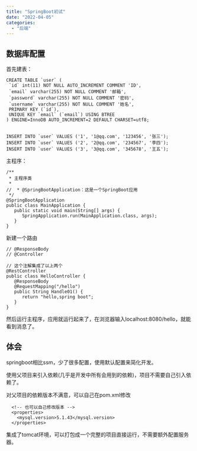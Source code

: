 ```yaml
---
title: "SpringBoot初试"
date: "2022-04-05"
categories:
  - "后端"
---
```


## 数据库配置

首先建表：

```
CREATE TABLE `user` (
 `id` int(11) NOT NULL AUTO_INCREMENT COMMENT 'ID',
 `email` varchar(255) NOT NULL COMMENT '邮箱',
 `password` varchar(255) NOT NULL COMMENT '密码',
 `username` varchar(255) NOT NULL COMMENT '姓名',
 PRIMARY KEY (`id`),
 UNIQUE KEY `email` (`email`) USING BTREE
) ENGINE=InnoDB AUTO_INCREMENT=2 DEFAULT CHARSET=utf8;


INSERT INTO `user` VALUES ('1', '1@qq.com', '123456', '张三');
INSERT INTO `user` VALUES ('2', '2@qq.com', '234567', '李四');
INSERT INTO `user` VALUES ('3', '3@qq.com', '345678', '王五');
```

主程序：

```
/**
 * 主程序类
 *
//  * @SpringBootApplication：这是一个SpringBoot应用
 */
@SpringBootApplication
public class MainApplication {
   public static void main(String[] args) {
      SpringApplication.run(MainApplication.class, args);
   }
}
```

新建一个路由

```
// @ResponseBody
// @Controller

// 这个注解集成了以上两个
@RestController
public class HelloController {
   @ResponseBody
   @RequestMapping("/hello")
   public String Handle01() {
      return "hello,spring boot";
   }
}
```

然后运行主程序，应用就运行起来了，在浏览器输入localhost:8080/hello，就能看到消息了。

## 体会

springboot相比ssm，少了很多配置，使用默认配置来简化开发。

使用父项目来引入依赖(几乎是开发中所有会用到的依赖)，项目不需要自己引入依赖了。

对父项目的依赖版本不满意，可以自己在pom.xml修改

```
  <!-- 也可以自己修改版本 -->
  <properties>
    <mysql.version>5.1.43</mysql.version>
  </properties>
```

集成了tomcat环境，可以打包成一个完整的项目直接运行，不需要额外配置服务器。

